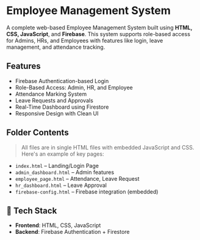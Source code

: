# Employee Management System 

A complete web-based Employee Management System built using **HTML, CSS, JavaScript**, and **Firebase**. This system supports role-based access for Admins, HRs, and Employees with features like login, leave management, and attendance tracking.

##  Features

-  Firebase Authentication-based Login
-  Role-Based Access: Admin, HR, and Employee
-  Attendance Marking System
-  Leave Requests and Approvals
-  Real-Time Dashboard using Firestore
-  Responsive Design with Clean UI

##  Folder Contents

> All files are in single HTML files with embedded JavaScript and CSS. Here's an example of key pages:

- `index.html` – Landing/Login Page
- `admin_dashboard.html` – Admin features
- `employee_page.html` – Attendance, Leave Request
- `hr_dashboard.html` – Leave Approval
- `firebase-config.html` – Firebase integration (embedded)

## 🔧 Tech Stack

- **Frontend**: HTML, CSS, JavaScript
- **Backend**: Firebase Authentication + Firestore



